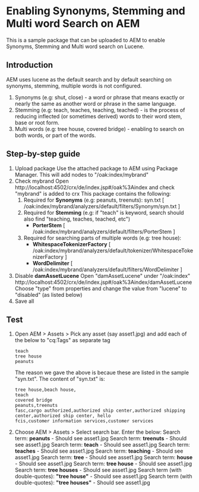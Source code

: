 # Enabling Synonyms, Stemming and Multi word Search on AEM

This is a sample package that can be uploaded to AEM to enable Synonyms, Stemming and Multi word search on Lucene.

## Introduction
AEM uses lucene as the default search and by default searching on synonyms, stemming, multiple words is not configured. 
1. Synonyms (e.g: shut, close) - a word or phrase that means exactly or nearly the same as another word or phrase in the same language.
2. Stemming (e.g: teach, teaches, teaching, teached) - is the process of reducing inflected (or sometimes derived) words to their word stem, base or root form. 
3. Multi words (e.g: tree house, covered bridge) - enabling to search on both words, or part of the words.

## Step-by-step guide
1. Upload package
   Use the attached package to AEM using Package Manager. This will add nodes to "/oak:index/mybrand"
2. Check mybrand
   Open http://localhost:4502/crx/de/index.jsp#/oak%3Aindex and check "mybrand" is added to crx
   This package contains the following:
   1. Required for **Synonyms** (e.g: peanuts, treenuts): syn.txt [ /oak:index/mybrand/analyzers/default/filters/Synonym/syn.txt ]
   2. Required for **Stemming** (e.g: if "teach" is keyword, search should also find "teaching, teaches, teached, etc")
      * **PorterStem** [ /oak:index/mybrand/analyzers/default/filters/PorterStem ]
   3. Required for searching parts of multiple words (e.g: tree house): 
      * **WhitespaceTokenizerFactory** [ /oak:index/mybrand/analyzers/default/tokenizer/WhitespaceTokenizerFactory ]
      * **WordDelimiter** [ /oak:index/mybrand/analyzers/default/filters/WordDelimiter ]
3. Disable **damAssetLucene**
   Open "damAssetLucene" under "/oak:index" http://localhost:4502/crx/de/index.jsp#/oak%3Aindex/damAssetLucene
   Choose "type" from properties and change the value from "lucene" to "disabled" (as listed below)
4. Save all

## Test
1. Open AEM > Assets > Pick any asset (say asset1.jpg) and add each of the below to "cq:Tags" as separate tag
   ```
   teach
   tree house
   peanuts
   ```
   The reason we gave the above is becaue these are listed in the sample "syn.txt". The content of "syn.txt" is:
   ```
   tree house,beach house,
   teach
   covered bridge
   peanuts,treenuts
   fasc,cargo authorized,authorized ship center,authorized shipping center,authorized ship center, hello
   fcis,customer information services,customer services
   ```
2. Choose AEM > Assets > Select search bar. Enter the below:
   Search term: **peanuts** - Should see asset1.jpg
   Search term: **treenuts** - Should see asset1.jpg
   Search term: **teach** - Should see asset1.jpg
   Search term: **teaches** - Should see asset1.jpg
   Search term: **teaching** - Should see asset1.jpg
   Search term: **tree** - Should see asset1.jpg
   Search term: **house** - Should see asset1.jpg
   Search term: **tree house** - Should see asset1.jpg
   Search term: **tree houses** - Should see asset1.jpg
   Search term (with double-quotes): **"tree house"** - Should see asset1.jpg
   Search term (with double-quotes): **"tree houses"** - Should see asset1.jpg
